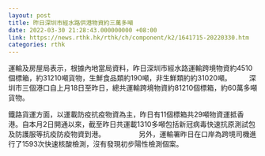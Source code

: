 ```yaml
---
layout: post
title: 昨日深圳市經水路供港物資約三萬多噸
date: 2022-03-30 21:28:43.000000000 +08:00
link: https://news.rthk.hk/rthk/ch/component/k2/1641715-20220330.htm
categories: rthk
---
```


運輸及房屋局表示，根據內地當局資料，昨日深圳市經水路運輸跨境物資約4510個標箱，約31210噸貨物，生鮮食品類約190噸，非生鮮類約約31020噸。
　　
深圳市三個港口自上月18日至昨日，總共運輸跨境物資約81210個標箱，約60萬多噸貨物。
 
鐵路貨運方面，以運載防疫抗疫物資為主，昨日有11個標箱共29噸物資運抵香港。自本月2日開通以來，截至昨日共運載1310多噸包括新冠病毒快速抗原測試包及防護服等抗疫防疫物資到港。
　　 　　
另外，運輸署昨日在口岸為跨境司機進行了1593次快速核酸檢測，沒有發現初步陽性檢測個案。
